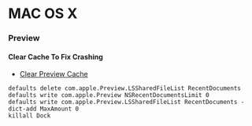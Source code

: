# MAC OS X

### Preview

#### Clear Cache To Fix Crashing

- [Clear Preview Cache](https://becomethesolution.com/blogs/mac/mac-clear-preview-cache)

```console
defaults delete com.apple.Preview.LSSharedFileList RecentDocuments
defaults write com.apple.Preview NSRecentDocumentsLimit 0
defaults write com.apple.Preview.LSSharedFileList RecentDocuments -dict-add MaxAmount 0
killall Dock
```
